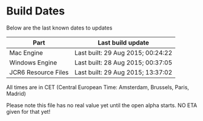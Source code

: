 # Build Dates

Below are the last known dates to updates

Part | Last build update
-----|-----
Mac Engine | Last built: 29 Aug 2015; 00:24:22
Windows Engine | Last built: 28 Aug 2015; 00:37:05
JCR6 Resource Files | Last built: 29 Aug 2015; 13:37:02
All times are in CET (Central European Time: Amsterdam, Brussels, Paris, Madrid)


Please note this file has no real value yet until the open alpha starts. NO ETA given for that yet!
